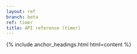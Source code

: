 ```yaml
---
layout: ref
branch: beta
ref: timer
title: API reference (timer)
---
```

{% include anchor_headings.html html=content %}